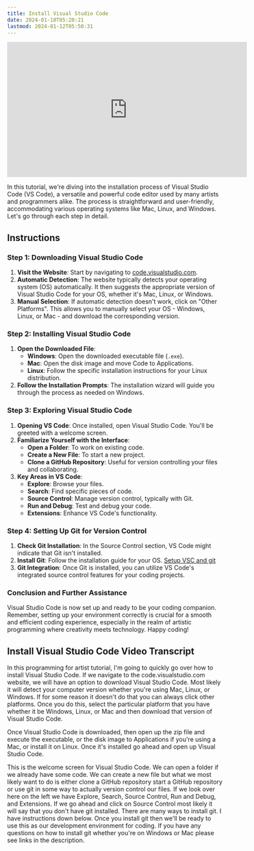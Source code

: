 ```yaml
---
title: Install Visual Studio Code
date: 2024-01-10T05:20:21
lastmod: 2024-01-12T05:50:31
---
```


<div class="iframe-16-9-container">
<iframe class="youTubeIframe" width="560" height="315" src="https://www.youtube.com/embed/HDhPln-pccQ?si=KytCfA1Kt8qMEV46?rel=0" title="YouTube video player" frameborder="0" allow="accelerometer; autoplay; clipboard-write; encrypted-media; gyroscope; picture-in-picture; web-share" allowfullscreen></iframe>
</div>

In this tutorial, we're diving into the installation process of Visual Studio Code (VS Code), a versatile and powerful code editor used by many artists and programmers alike. The process is straightforward and user-friendly, accommodating various operating systems like Mac, Linux, and Windows. Let's go through each step in detail.

## Instructions

### Step 1: Downloading Visual Studio Code

1. **Visit the Website**: Start by navigating to [code.visualstudio.com](https://code.visualstudio.com/).
2. **Automatic Detection**: The website typically detects your operating system (OS) automatically. It then suggests the appropriate version of Visual Studio Code for your OS, whether it's Mac, Linux, or Windows.
3. **Manual Selection**: If automatic detection doesn't work, click on "Other Platforms". This allows you to manually select your OS - Windows, Linux, or Mac - and download the corresponding version.

### Step 2: Installing Visual Studio Code

1. **Open the Downloaded File**:
   - **Windows**: Open the downloaded executable file (`.exe`).
   - **Mac**: Open the disk image and move Code to Applications.
   - **Linux**: Follow the specific installation instructions for your Linux distribution.
2. **Follow the Installation Prompts**: The installation wizard will guide you through the process as needed on Windows.

### Step 3: Exploring Visual Studio Code

1. **Opening VS Code**: Once installed, open Visual Studio Code. You'll be greeted with a welcome screen.
2. **Familiarize Yourself with the Interface**:
   - **Open a Folder**: To work on existing code.
   - **Create a New File**: To start a new project.
   - **Clone a GitHub Repository**: Useful for version controlling your files and collaborating.
3. **Key Areas in VS Code**:
   - **Explore**: Browse your files.
   - **Search**: Find specific pieces of code.
   - **Source Control**: Manage version control, typically with Git.
   - **Run and Debug**: Test and debug your code.
   - **Extensions**: Enhance VS Code's functionality.

### Step 4: Setting Up Git for Version Control

1. **Check Git Installation**: In the Source Control section, VS Code might indicate that Git isn't installed.
2. **Install Git**: Follow the installation guide for your OS. [Setup VSC and git](./setup-visual-studio-code-and-git.md)
3. **Git Integration**: Once Git is installed, you can utilize VS Code's integrated source control features for your coding projects.

### Conclusion and Further Assistance

Visual Studio Code is now set up and ready to be your coding companion. Remember, setting up your environment correctly is crucial for a smooth and efficient coding experience, especially in the realm of artistic programming where creativity meets technology. Happy coding!

## Install Visual Studio Code Video Transcript

In this programming for artist tutorial, I'm going to quickly go over how to install Visual Studio Code. If we navigate to the code.visualstudio.com website, we will have an option to download Visual Studio Code. Most likely it will detect your computer version whether you're using Mac, Linux, or Windows. If for some reason it doesn't do that you can always click other platforms. Once you do this, select the particular platform that you have whether it be Windows, Linux, or Mac and then download that version of Visual Studio Code.

Once Visual Studio Code is downloaded, then open up the zip file and execute the executable, or the disk image to Applications if you're using a Mac, or install it on Linux. Once it's installed go ahead and open up Visual Studio Code.

This is the welcome screen for Visual Studio Code. We can open a folder if we already have some code. We can create a new file but what we most likely want to do is either clone a GitHub repository start a GitHub repository or use git in some way to actually version control our files. If we look over here on the left we have Explore, Search, Source Control, Run and Debug, and Extensions. If we go ahead and click on Source Control most likely it will say that you don't have git installed. There are many ways to install git. I have instructions down below. Once you install git then we'll be ready to use this as our development environment for coding. If you have any questions on how to install git whether you're on Windows or Mac please see links in the description.
